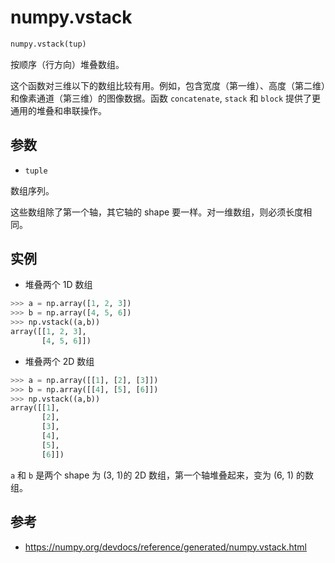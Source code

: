 # numpy.vstack

```python
numpy.vstack(tup)
```

按顺序（行方向）堆叠数组。

这个函数对三维以下的数组比较有用。例如，包含宽度（第一维）、高度（第二维）和像素通道（第三维）的图像数据。函数 `concatenate`, `stack` 和 `block` 提供了更通用的堆叠和串联操作。

## 参数

- `tuple`

数组序列。

这些数组除了第一个轴，其它轴的 shape 要一样。对一维数组，则必须长度相同。

## 实例

- 堆叠两个 1D 数组

```python
>>> a = np.array([1, 2, 3])
>>> b = np.array([4, 5, 6])
>>> np.vstack((a,b))
array([[1, 2, 3],
       [4, 5, 6]])
```

- 堆叠两个 2D 数组

```python
>>> a = np.array([[1], [2], [3]])
>>> b = np.array([[4], [5], [6]])
>>> np.vstack((a,b))
array([[1],
       [2],
       [3],
       [4],
       [5],
       [6]])
```

`a` 和 `b` 是两个 shape 为 (3, 1)的 2D 数组，第一个轴堆叠起来，变为 (6, 1) 的数组。

## 参考

- https://numpy.org/devdocs/reference/generated/numpy.vstack.html
